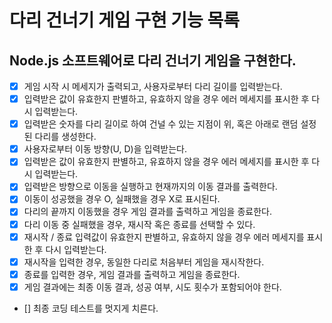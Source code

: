 # 다리 건너기 게임 구현 기능 목록

## Node.js 소프트웨어로 다리 건너기 게임을 구현한다.

- [x] 게임 시작 시 메세지가 출력되고, 사용자로부터 다리 길이를 입력받는다.
- [x] 입력받은 값이 유효한지 판별하고, 유효하지 않을 경우 에러 메세지를 표시한 후 다시 입력받는다.
- [x] 입력받은 숫자를 다리 길이로 하여 건널 수 있는 지점이 위, 혹은 아래로 랜덤 설정된 다리를 생성한다.
- [x] 사용자로부터 이동 방향(U, D)을 입력받는다.
- [x] 입력받은 값이 유효한지 판별하고, 유효하지 않을 경우 에러 메세지를 표시한 후 다시 입력받는다.
- [x] 입력받은 방향으로 이동을 실행하고 현재까지의 이동 결과를 출력한다.
- [x] 이동이 성공했을 경우 O, 실패했을 경우 X로 표시된다.
- [x] 다리의 끝까지 이동했을 경우 게임 결과를 출력하고 게임을 종료한다.
- [x] 다리 이동 중 실패했을 경우, 재시작 혹은 종료를 선택할 수 있다.
- [x] 재시작 / 종료 입력값이 유효한지 판별하고, 유효하지 않을 경우 에러 메세지를 표시한 후 다시 입력받는다.
- [x] 재시작을 입력한 경우, 동일한 다리로 처음부터 게임을 재시작한다.
- [x] 종료를 입력한 경우, 게임 결과를 출력하고 게임을 종료한다.
- [x] 게임 결과에는 최종 이동 결과, 성공 여부, 시도 횟수가 포함되어야 한다.
- [] 최종 코딩 테스트를 멋지게 치른다.
